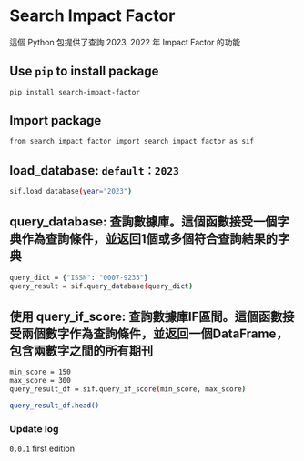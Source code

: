 # Search Impact Factor

這個 Python 包提供了查詢 2023, 2022 年 Impact Factor 的功能

## Use `pip` to install package

```bash
pip install search-impact-factor
```

## Import package
```bash
from search_impact_factor import search_impact_factor as sif
```

## load_database: `default：2023`

```bash
sif.load_database(year="2023")
```

## query_database: 查詢數據庫。這個函數接受一個字典作為查詢條件，並返回1個或多個符合查詢結果的字典

```bash
query_dict = {"ISSN": "0007-9235"}
query_result = sif.query_database(query_dict)
```

## 使用 query_if_score: 查詢數據庫IF區間。這個函數接受兩個數字作為查詢條件，並返回一個DataFrame，包含兩數字之間的所有期刊

```bash
min_score = 150
max_score = 300
query_result_df = sif.query_if_score(min_score, max_score)

query_result_df.head()
```

### Update log

`0.0.1` first edition
